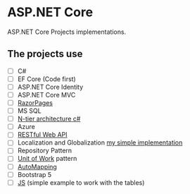 # ASP.NET Core

ASP.NET Core Projects implementations.

## The projects use

- [ ] C#
- [ ] EF Core (Code first)
- [ ] ASP.NET Core Identity
- [ ] ASP.NET Core MVC
- [ ] [RazorPages](https://github.com/KimIlia91/ASP.NET/tree/main/Abby)
- [ ] MS SQL
- [ ] [N-tier architecture c#](https://github.com/KimIlia91/ASP.NET/tree/main/BulkyBookV2)
- [ ] Azure
- [ ] [RESTful Web API](https://github.com/KimIlia91/ASP.NET/tree/main/MagicVilla)
- [ ] Localization and Globalization [my simple implementation](https://github.com/KimIlia91/ASP.NET/tree/main/Localization%20and%20Globalization%20in%20ASP.NET%20Core%20MVC/LocalizationGlobalization)
- [ ] Repository Pattern
- [ ] [Unit of Work](https://github.com/KimIlia91/ASP.NET/tree/main/BulkyBookV2/BulkyBook.DataAccess/Repository) pattern
- [ ] [AutoMapping](https://github.com/KimIlia91/ASP.NET/tree/main/MagicVilla)
- [ ] Bootstrap 5
- [ ] [JS](https://github.com/KimIlia91/ASP.NET/tree/main/BulkyBookV2/BulkyBookWeb/wwwroot/js) (simple example to work with the tables)
